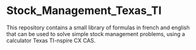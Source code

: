 # Stock_Management_Texas_TI
This repository contains a small library of formulas in french and english that can be used to solve simple stock management problems, using a calculator Texas TI-nspire CX CAS.

